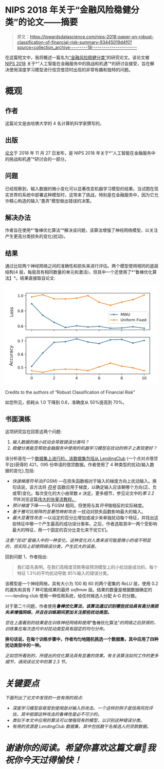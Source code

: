 # NIPS 2018 年关于“金融风险稳健分类”的论文——摘要

> 原文：<https://towardsdatascience.com/nips-2018-paper-on-robust-classification-of-financial-risk-summary-93445019d4f0?source=collection_archive---------18----------------------->

在这篇短文中，我将概述一篇名为[“金融风险稳健分类”](https://arxiv.org/abs/1811.11079)的研究论文。该论文被 [NIPS 2018](https://nips.cc/Conferences/2018) 关于*“人工智能在金融服务中的挑战和机遇”*的研讨会接受，旨在解决使用深度学习模型进行信贷借贷时出现的非常有趣和独特的问题。

# 概观

## 作者

这篇论文是由哈佛大学的 4 名计算机科学家撰写的。

## 出版

[论文](https://arxiv.org/abs/1811.11079)于 2018 年 11 月 27 日发布，是 NIPS 2018 年关于*“人工智能在金融服务中的挑战和机遇”*研讨会的一部分。

## 问题

已经观察到，输入数据的微小变化可以显著改变机器学习模型的结果。当试图在现实世界的系统中部署这种模型时，这带来了挑战，特别是在金融服务中，因为它允许精心构造的输入“愚弄”模型做出错误的决策。

## 解决办法

作者旨在使用*“鲁棒优化算法”*解决该问题，该算法增强了神经网络模型，以关注产生更高分类损失的变化(扰动)。

## 结果

通过比较两个神经网络之间的准确性和损失来进行评估。两个模型使用相同的底层结构(4 层，每层具有相同数量的单元和激活)，但其中一个还使用了*“鲁棒优化算法】*。结果直接取自论文:

![](img/a3c51ce1d67dc1a69cbbeea2e9a564fd.png)

Credits to the authors of “Robust Classification of Financial Risk”

如您所见，损耗从 1.0 下降到 0.6，准确度从 50%提高到 70%。

## 书面演练

这项研究旨在回答这两个问题:

1.  *输入数据的微小扰动会导致错误分类吗？*
2.  *稳健分类能否帮助金融服务中使用的机器学习模型在扰动的例子上表现更好？*

该分析是在一个[数据集上进行的，该数据集包括从 LendingClub](https://www.lendingclub.com/info/download-data.action) (一个点对点借贷平台)获得的 421，095 份申请的借贷数据。作者使用了 4 种类型的扰动(输入数据的变化),包括:

*   *快速梯度符号法(FGSM)* —在损失函数相对于输入的梯度方向上扰动输入。换句话说，该方法将 [*符号*](https://en.wikipedia.org/wiki/Sign_function) 函数应用于梯度，以确定输入应该朝哪个方向(正、负或零)变化。每次变化的大小由常数 *e* 决定。更多细节，参见论文中的*第 2.2 节*并浏览这篇[伟大的张量流教程。](https://www.tensorflow.org/beta/tutorials/generative/adversarial_fgsm)
*   *预计梯度下降*——与 FGSM 相同，但使用与其*符号*值相反的实际梯度。
*   *基于雅可比矩阵的显著性映射攻击* —扰动对损失函数影响最大的输入。
*   *最大显著性攻击* —以设定的百分比增加或减少来单独扰动每个特征，并找出这些特征中哪一个产生最高的成功误分类率。之后，作者选取其中一两个受影响最大的特征，用一个固定的百分比变化来干扰它们。

*注意:“扰动”是输入中的一种变化，这种变化对人类来说可能是微小的或不明显的，但实际上却使网络误分类，产生巨大的误差。*

回到问题 1，作者指出:

> 我们首先表明，在我们高精度贷款等级预测模型上的小扰动是成功的，每个特征 1.3%的平均扰动导致 95%输入的错误分类。

该模型是一个神经网络，具有大小为 100 和 60 的两个密集的 *ReLU* 层，使用 0.2 的漏失和具有 7 种可能结果的最终 *softmax* 层。结果的数量是根据数据确定的——lending club 使用一种信用系统，给任何候选人分配 A-G 的分数。

对于第二个问题，作者使用***鲁棒优化算法，该算法通过识别哪些扰动具有高分类损失来增强网络，并且在训练期间更加关注那些扰动类型。***

*您在上面看到的结果是在训练神经网络和使用*“鲁棒优化算法”*的网络之后获得的，训练集在每次迭代中对扰动类型具有固定的均匀分布。*

**换句话说，在每个训练步骤中，作者均匀地随机挑选一个数据集，其中应用了四种扰动类型中的一种。**

*正如您所看到的，所提出的优化算法具有显著的效果。有关该算法如何工作的更多细节，请阅读论文中的第 2.3 节。*

# *关键要点*

*下面列出了论文中发现的一些有用的观点:*

*   *深度学习模型容易受到使用敌对输入的攻击。一个这样的例子是信用风险评估，其中抵御这种攻击的鲁棒性是必不可少的。*
*   *类似于本文中应用的算法可以增强现有的模型，以识别这种错误分类。*
*   *有用的资源是 LendingClub 数据集，其中包括数千名候选人的贷款数据。*

# *谢谢你的阅读。希望你喜欢这篇文章🤩我祝你今天过得愉快！*